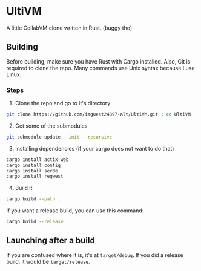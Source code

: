 # UltiVM
A little CollabVM clone written in Rust. (buggy tho)
## Building
Before building, make sure you have Rust with Cargo installed. Also, Git is required to clone the repo. Many commands use Unix syntax because I use Linux.
### Steps
1. Clone the repo and go to it's directory
```bash
git clone https://github.com/imguest24897-alt/UltiVM.git ; cd UltiVM
```
2. Get some of the submodules
```bash
git submodule update --init --recursive
```
3. Installing dependencies (if your cargo does not want to do that)
```bash
cargo install actix-web
cargo install config
cargo install serde
cargo install reqwest
```
4. Build it
```bash
cargo build --path .
```
If you want a release build, you can use this command:
```bash
cargo build --release
```
## Launching after a build
If you are confused where it is, it's at `target/debug`. If you did a release build, it would be `target/release`.
